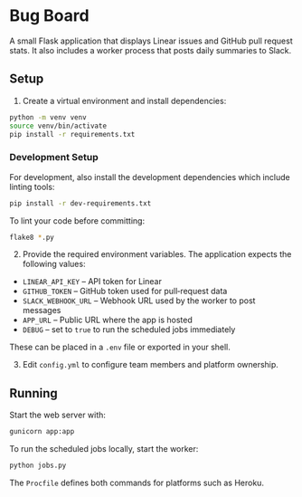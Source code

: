 # Bug Board

A small Flask application that displays Linear issues and GitHub pull request stats. It also includes a worker process that posts daily summaries to Slack.

## Setup

1. Create a virtual environment and install dependencies:

```bash
python -m venv venv
source venv/bin/activate
pip install -r requirements.txt
```

### Development Setup

For development, also install the development dependencies which include linting tools:

```bash
pip install -r dev-requirements.txt
```

To lint your code before committing:

```bash
flake8 *.py
```

2. Provide the required environment variables. The application expects the following values:

- `LINEAR_API_KEY` – API token for Linear
- `GITHUB_TOKEN` – GitHub token used for pull‑request data
- `SLACK_WEBHOOK_URL` – Webhook URL used by the worker to post messages
- `APP_URL` – Public URL where the app is hosted
- `DEBUG` – set to `true` to run the scheduled jobs immediately

These can be placed in a `.env` file or exported in your shell.

3. Edit `config.yml` to configure team members and platform ownership.

## Running

Start the web server with:

```bash
gunicorn app:app
```

To run the scheduled jobs locally, start the worker:

```bash
python jobs.py
```

The `Procfile` defines both commands for platforms such as Heroku.


